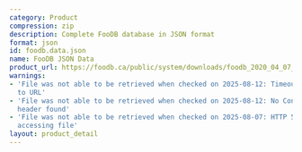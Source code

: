 ```yaml
---
category: Product
compression: zip
description: Complete FooDB database in JSON format
format: json
id: foodb.data.json
name: FooDB JSON Data
product_url: https://foodb.ca/public/system/downloads/foodb_2020_04_07_json.zip
warnings:
- 'File was not able to be retrieved when checked on 2025-08-12: Timeout connecting
  to URL'
- 'File was not able to be retrieved when checked on 2025-08-12: No Content-Length
  header found'
- 'File was not able to be retrieved when checked on 2025-08-07: HTTP 500 error when
  accessing file'
layout: product_detail
---
```

